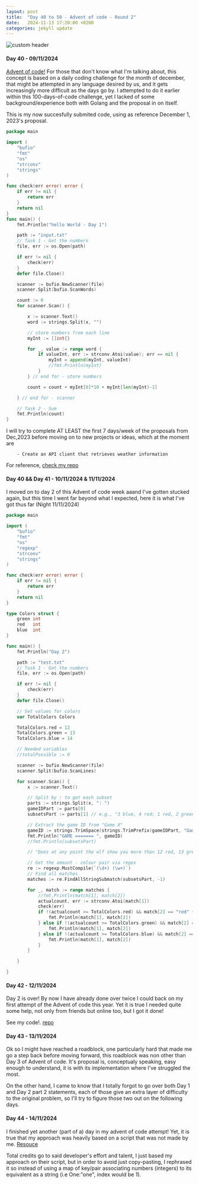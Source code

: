 ```yaml
---
layout: post
title:  "Day 40 to 50 - Advent of code - Round 2"
date:   2024-11-13 17:20:00 +0200
categories: jekyll update
---
```



![custom header](https://raw.githubusercontent.com/Akirapearl/jekyll_blog/main/assets/images/maik-jonietz.jpg)

#### Day 40 - 09/11/2024

[Advent of code!](https://adventofcode.com/2024/about) For those that don't know what I'm talking about, this concept is based on a daily coding challenge for the month of december, that might be attempted in any language desired by us, and it gets increasingly more difficult as the days go by. I attempted to do it earlier within this 100-days-of-code challenge, yet I lacked of some background/experience both with Golang and the proposal in on itself.

This is my now succesfully submited code, using as reference December 1, 2023's proposal.

```go
package main

import (
	"bufio"
	"fmt"
	"os"
	"strconv"
	"strings"
)

func check(err error) error {
	if err != nil {
		return err
	}
	return nil
}
func main() {
	fmt.Println("hello World - Day 1")

	path := "input.txt"
	// Task 1 - Get the numbers
	file, err := os.Open(path)

	if err != nil {
		check(err)
	}
	defer file.Close()

	scanner := bufio.NewScanner(file)
	scanner.Split(bufio.ScanWords)

	count := 0
	for scanner.Scan() {

		x := scanner.Text()
		word := strings.Split(x, "")

		// store numbers from each line
		myInt := []int{}

		for _, value := range word {
			if valueInt, err := strconv.Atoi(value); err == nil {
				myInt = append(myInt, valueInt)
				//fmt.Println(myInt)
			}
		} // end for - store numbers

		count = count + myInt[0]*10 + myInt[len(myInt)-1]

	} // end for - scanner

	// Task 2 - Sum
	fmt.Println(count)
}
```

I will try to complete AT LEAST the first 7 days/week of the proposals from Dec,2023 before moving on to new projects or ideas, which at the moment are
```
    - Create an API client that retrieves weather information 
```
For reference, [check my repo](https://github.com/Akirapearl/Advent-of-code-2024/tree/main)

#### Day 40 && Day 41 - 10/11/2024 & 11/11/2024

I moved on to day 2 of this Advent of code week aaand I've gotten stucked again, but this time I went far beyond what I expected, here it is what I've got thus far (Night 11/11/2024)

```go
package main

import (
	"bufio"
	"fmt"
	"os"
	"regexp"
	"strconv"
	"strings"
)

func check(err error) error {
	if err != nil {
		return err
	}
	return nil
}

type Colors struct {
	green int
	red   int
	blue  int
}

func main() {
	fmt.Println("Day 2")

	path := "test.txt"
	// Task 1 - Get the numbers
	file, err := os.Open(path)

	if err != nil {
		check(err)
	}
	defer file.Close()

	// Set values for colors
	var TotalColors Colors

	TotalColors.red = 12
	TotalColors.green = 13
	TotalColors.blue = 14

	// Needed variables
	//totalPossible := 0

	scanner := bufio.NewScanner(file)
	scanner.Split(bufio.ScanLines)

	for scanner.Scan() {
		x := scanner.Text()

		// Split by : to get each subset
		parts := strings.Split(x, ": ")
		gameIDPart := parts[0]
		subsetsPart := parts[1] // e.g., "3 blue, 4 red; 1 red, 2 green, 6 blue; 2 green"

		// Extract the game ID from "Game X"
		gameID := strings.TrimSpace(strings.TrimPrefix(gameIDPart, "Game "))
		fmt.Println("GAME ======= ", gameID)
		//fmt.Println(subsetsPart)

		// "Does at any point the elf show you more than 12 red, 13 green, or 14 blue cubes at one time? If not, the game is valid."

		// Get the amount - colour pair via regex
		re := regexp.MustCompile(`(\d+) (\w+)`)
		// Find all matches
		matches := re.FindAllStringSubmatch(subsetsPart, -1)

		for _, match := range matches {
			//fmt.Println(match[1], match[2])
			actualcount, err := strconv.Atoi(match[1])
			check(err)
			if !(actualcount >= TotalColors.red) && match[2] == "red" {
				fmt.Println(match[1], match[2])
			} else if !(actualcount >= TotalColors.green) && match[2] == "green" {
				fmt.Println(match[1], match[2])
			} else if !(actualcount >= TotalColors.blue) && match[2] == "blue" {
				fmt.Println(match[1], match[2])
			}
		}

	}

}

```

#### Day 42 - 12/11/2024

Day 2 is over! By now I have already done over twice I could back on my first attempt of the Advent of code this year. Yet it is true I needed quite some help, not only from
friends but online too, but I got it done!

See my code!. [repo](https://github.com/Akirapearl/Advent-of-code-2024/blob/main/day2/main.go)

#### Day 43 - 13/11/2024

Ok so I might have reached a roadblock, one particularly hard that made me go a step back before moving forward, this roadblock was non other than Day 3 of Advent of code. It's proposal is,
conceptualy speaking, easy enough to understand, it is with its implementation where I've struggled the most.

On the other hand, I came to know that I totally forgot to go over both Day 1 and Day 2 part 2 statements, each of those give an extra layer of difficulty to the original problem, so I'll try
to figure those two out on the following days.

#### Day 44 - 14/11/2024

I finished yet another (part of a) day in my advent of code attempt! Yet, it is true that my approach was heavily based on a script that was not made by me. [Resouce](https://github.com/prathamesh-88/advent-of-code-2023/blob/master/Day01/trebuchet2.go)

Total credits go to said developer's effort and talent, I just based my approach on their script, but in order to avoid just copy-pasting, I rephrased it so instead 
of using a map of key/pair associating numbers (integers) to its equivalent as a string (i.e One:"one", index would be 1).


